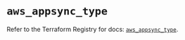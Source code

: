 # `aws_appsync_type`

Refer to the Terraform Registry for docs: [`aws_appsync_type`](https://registry.terraform.io/providers/hashicorp/aws/5.88.0/docs/resources/appsync_type).
